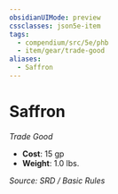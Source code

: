 ```yaml
---
obsidianUIMode: preview
cssclasses: json5e-item
tags:
  - compendium/src/5e/phb
  - item/gear/trade-good
aliases:
  - Saffron
---
```

# Saffron
*Trade Good*  

- **Cost**: 15 gp
- **Weight**: 1.0 lbs.

*Source: SRD / Basic Rules*